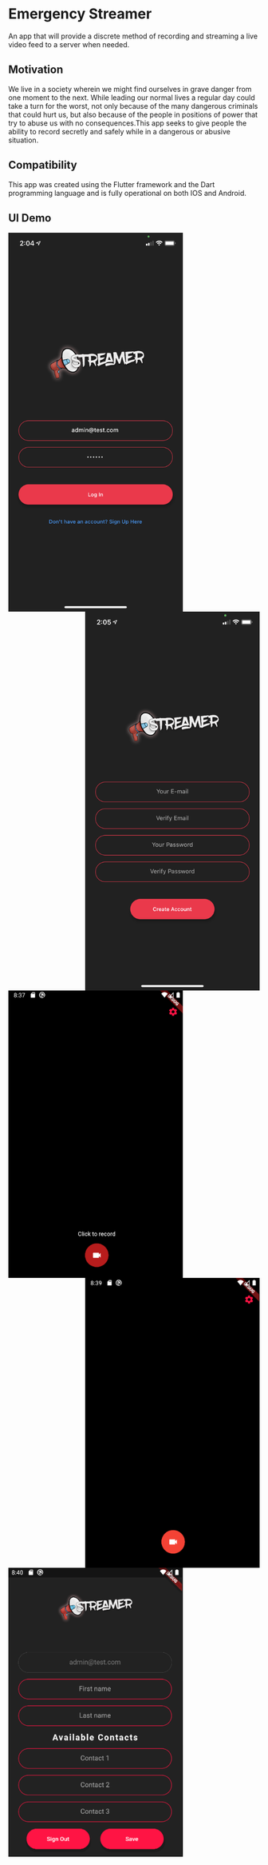 # Emergency Streamer
An app that will provide a discrete method of recording and streaming a live video feed to a server when needed.
 
## Motivation
We live in a society wherein we might find ourselves in grave danger from one moment to the next. While leading our normal lives a regular day could take a turn for the worst, not only because of the many dangerous criminals that could hurt us, but also because of the people in positions of power that try to abuse us with no consequences.This app seeks to give people the ability to record secretly and safely while in a dangerous or abusive situation. 

## Compatibility
This app was created using the Flutter framework and the Dart programming language and is fully operational on both IOS and Android.

## UI Demo
<img src="https://raw.githubusercontent.com/AndhyGomez/FlutterEmergencyStreamer/main/images/LoginScreen.png" width = 350 align = left>
<img src="https://raw.githubusercontent.com/AndhyGomez/FlutterEmergencyStreamer/main/images/RegistrationScreen.png" width = 350 align = right>


<img src="https://raw.githubusercontent.com/AndhyGomez/FlutterEmergencyStreamer/main/images/MainScreenInactive.PNG" width = 350 align = left>
<img src="https://raw.githubusercontent.com/AndhyGomez/FlutterEmergencyStreamer/main/images/MainScreenActive.PNG" width = 350 align = right>

<img src="https://raw.githubusercontent.com/AndhyGomez/FlutterEmergencyStreamer/main/images/SettingsScreen.PNG" width = 350 align = center>


